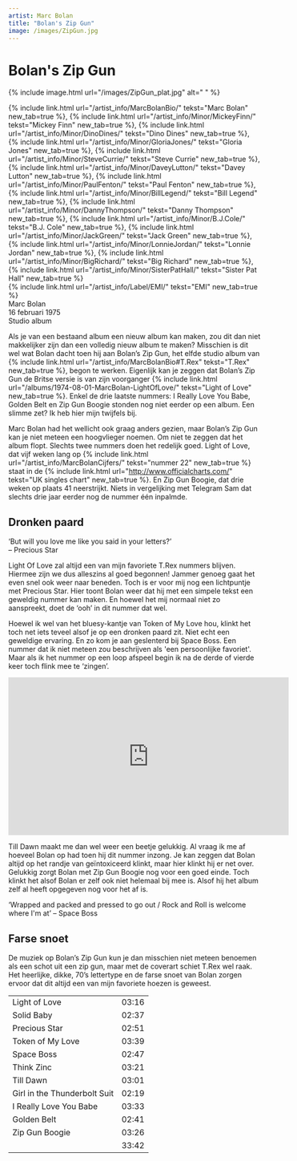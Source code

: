 ```yaml
---
artist: Marc Bolan
title: "Bolan's Zip Gun"
image: /images/ZipGun.jpg
---
```


# Bolan's Zip Gun

{% include image.html url="/images/ZipGun_plat.jpg" alt=" " %}

<span class="bio-cd">
{% include link.html url="/artist_info/MarcBolanBio/" tekst="Marc Bolan" new_tab=true %}, {% include link.html url="/artist_info/Minor/MickeyFinn/" tekst="Mickey Finn" new_tab=true %}, {% include link.html url="/artist_info/Minor/DinoDines/" tekst="Dino Dines" new_tab=true %}, {% include link.html url="/artist_info/Minor/GloriaJones/" tekst="Gloria Jones" new_tab=true %}, {% include link.html url="/artist_info/Minor/SteveCurrie/" tekst="Steve Currie" new_tab=true %}, {% include link.html url="/artist_info/Minor/DaveyLutton/" tekst="Davey Lutton" new_tab=true %}, {% include link.html url="/artist_info/Minor/PaulFenton/" tekst="Paul Fenton" new_tab=true %}, {% include link.html url="/artist_info/Minor/BillLegend/" tekst="Bill Legend" new_tab=true %}, {% include link.html url="/artist_info/Minor/DannyThompson/" tekst="Danny Thompson" new_tab=true %}, {% include link.html url="/artist_info/Minor/B.J.Cole/" tekst="B.J. Cole" new_tab=true %}, {% include link.html url="/artist_info/Minor/JackGreen/" tekst="Jack Green" new_tab=true %}, {% include link.html url="/artist_info/Minor/LonnieJordan/" tekst="Lonnie Jordan" new_tab=true %}, {% include link.html url="/artist_info/Minor/BigRichard/" tekst="Big Richard" new_tab=true %}, {% include link.html url="/artist_info/Minor/SisterPatHall/" tekst="Sister Pat Hall" new_tab=true %}<br>
{% include link.html url="/artist_info/Label/EMI/" tekst="EMI" new_tab=true %}<br>
</span>
Marc Bolan<br>
16 februari 1975<br>Studio album

Als je van een bestaand album een nieuw album kan maken, zou dit dan niet makkelijker zijn dan een volledig nieuw album te maken? Misschien is dit wel wat Bolan dacht toen hij aan <span class="engels">Bolan’s Zip Gun</span>, het elfde studio album van {% include link.html url="/artist_info/MarcBolanBio#T.Rex" tekst="T.Rex" new_tab=true %}, begon te werken. Eigenlijk kan je zeggen dat <span class="engels">Bolan’s Zip Gun</span> de Britse versie is van zijn voorganger {% include link.html url="/albums/1974-08-01-MarcBolan-LightOfLove/" tekst="Light of Love" new_tab=true %}. Enkel de drie laatste nummers: <span class="engels">I Really Love You Babe</span>, <span class="engels">Golden Belt</span> en <span class="engels">Zip Gun Boogie</span> stonden nog niet eerder op een album. Een slimme zet? Ik heb hier mijn twijfels bij. Marc Bolan had het wellicht ook graag anders gezien, maar <span class="engels">Bolan’s Zip Gun</span> kan je niet meteen een hoogvlieger noemen. Om niet te zeggen dat het album flopt. Slechts twee nummers doen het redelijk goed. <span class="engels">Light of Love</span>, dat vijf weken lang op {% include link.html url="/artist_info/MarcBolanCijfers/" tekst="nummer 22" new_tab=true %} staat in de {% include link.html url="http://www.officialcharts.com/" tekst="UK singles chart" new_tab=true %}. En <span class="engels">Zip Gun Boogie</span>, dat drie weken op plaats 41 neerstrijkt. Niets in vergelijking met <span class="engels">Telegram Sam</span> dat slechts drie jaar eerder nog de nummer één inpalmde. 

<div class="pagebreak"> </div>
## Dronken paard

<div class="uitgelicht">‘But will you love me like you said in your letters?’<br>– Precious Star</div>

<span class="engels">Light Of Love</span> zal altijd een van mijn favoriete <span class="engels">T.Rex</span> nummers blijven. Hiermee zijn we dus alleszins al goed begonnen! Jammer genoeg gaat het even snel ook weer naar beneden. Toch is er voor mij nog een lichtpuntje met <span class="engels">Precious Star</span>. Hier toont Bolan weer dat hij met een simpele tekst een geweldig nummer kan maken. En hoewel het mij normaal niet zo aanspreekt, doet de ‘<span class="engels">ooh</span>’ in dit nummer dat wel. Hoewel ik wel van het bluesy-kantje van <span class="engels">Token of My Love</span> hou, klinkt het toch net iets teveel alsof je op een dronken paard zit. Niet echt een geweldige ervaring. En zo kom je aan geslenterd bij <span class="engels">Space Boss</span>. Een nummer dat ik niet meteen zou beschrijven als 'een persoonlijke favoriet'. Maar als ik het nummer op een <span class="engels">loop</span> afspeel begin ik na de derde of vierde keer toch flink mee te ‘zingen’. 

<iframe width="560" height="315" src="https://www.youtube.com/embed/xS1PJt9Xrb8" frameborder="0" allowfullscreen></iframe>

<span class="engels">Till Dawn</span> maakt me dan wel weer een beetje gelukkig. Al vraag ik me af hoeveel Bolan op had toen hij dit nummer inzong. Je kan zeggen dat Bolan altijd op het randje van geïntoxiceerd klinkt, maar hier klinkt hij er net over. Gelukkig zorgt Bolan met <span class="engels">Zip Gun Boogie</span> nog voor een goed einde. Toch klinkt het alsof Bolan er zelf ook niet helemaal bij mee is. Alsof hij het album zelf al heeft opgegeven nog voor het af is. 

<div class="uitgelicht">‘Wrapped and packed and pressed to go out / Rock and Roll is welcome where I'm at’ – Space Boss</div>

<div class="pagebreak"> </div>

## Farse snoet

De muziek op <span class="engels">Bolan’s Zip Gun</span> kun je dan misschien niet meteen benoemen als een schot uit een <span tooltip="Een zip gun is een zelfgemaakt geweer.">zip gun</span>, maar met de <span class="engels">coverart</span> schiet <span class="engels">T.Rex</span> wel raak. Het heerlijke, dikke, 70’s lettertype en de <span class="engels">farse snoet</span> van Bolan zorgen ervoor dat dit altijd een van mijn favoriete hoezen is geweest. 
<span class="witregel"> </span>
<table>
	<tr>
		<td>Light of Love</td>
		<td>03:16</td>
	</tr>
	<tr>
		<td>Solid Baby</td>
		<td>02:37</td>
	</tr>
	<tr>
		<td>Precious Star</td>
		<td>02:51</td>
	</tr>
	<tr>
		<td>Token of My Love</td>
		<td>03:39</td>
	</tr>
	<tr>
		<td>Space Boss</td>
		<td>02:47</td>
	</tr>
	<tr>
		<td>Think Zinc</td>
		<td>03:21</td>
	</tr>
	<tr>
		<td>Till Dawn</td>
		<td>03:01</td>
	</tr>
	<tr>
		<td>Girl in the Thunderbolt Suit</td>
		<td>02:19</td>
	</tr>
	<tr>
		<td>I Really Love You Babe</td>
		<td>03:33</td>
	</tr>
	<tr>
		<td>Golden Belt</td>
		<td>02:41</td>
	</tr>
	<tr>
		<td>Zip Gun Boogie</td>
		<td>03:26</td>
	</tr>
	<tr>
		<td> </td>
		<td>33:42</td>
	</tr>
</table>
